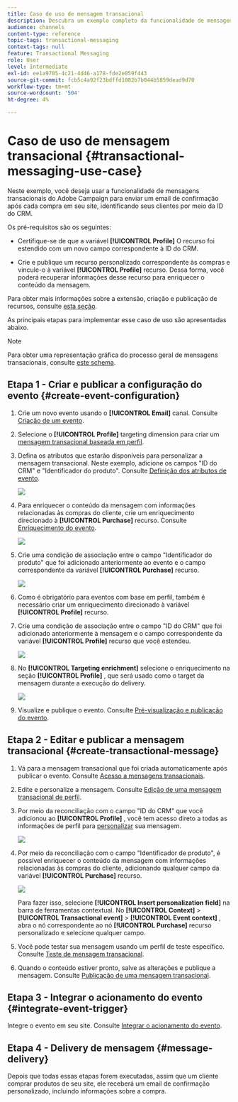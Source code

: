 ```yaml
---
title: Caso de uso de mensagem transacional
description: Descubra um exemplo completo da funcionalidade de mensagens transacionais do Adobe Campaign.
audience: channels
content-type: reference
topic-tags: transactional-messaging
context-tags: null
feature: Transactional Messaging
role: User
level: Intermediate
exl-id: ee1a9705-4c21-4d46-a178-fde2e059f443
source-git-commit: fcb5c4a92f23bdffd1082b7b044b5859dead9d70
workflow-type: tm+mt
source-wordcount: '504'
ht-degree: 4%

---
```


# Caso de uso de mensagem transacional {#transactional-messaging-use-case}

Neste exemplo, você deseja usar a funcionalidade de mensagens transacionais do Adobe Campaign para enviar um email de confirmação após cada compra em seu site, identificando seus clientes por meio da ID do CRM.

Os pré-requisitos são os seguintes:

* Certifique-se de que a variável **[!UICONTROL Profile]** O recurso foi estendido com um novo campo correspondente à ID do CRM.

* Crie e publique um recurso personalizado correspondente às compras e vincule-o à variável **[!UICONTROL Profile]** recurso. Dessa forma, você poderá recuperar informações desse recurso para enriquecer o conteúdo da mensagem.

Para obter mais informações sobre a extensão, criação e publicação de recursos, consulte [esta seção](../../developing/using/key-steps-to-add-a-resource.md).

As principais etapas para implementar esse caso de uso são apresentadas abaixo.

>[!NOTE]
>
>Para obter uma representação gráfica do processo geral de mensagens transacionais, consulte [este schema](../../channels/using/getting-started-with-transactional-msg.md#key-steps).

## Etapa 1 - Criar e publicar a configuração do evento {#create-event-configuration}

1. Crie um novo evento usando o **[!UICONTROL Email]** canal. Consulte [Criação de um evento](../../channels/using/configuring-transactional-event.md#creating-an-event).

1. Selecione o **[!UICONTROL Profile]** targeting dimension para criar um [mensagem transacional baseada em perfil](../../channels/using/configuring-transactional-event.md#profile-based-transactional-messages).

1. Defina os atributos que estarão disponíveis para personalizar a mensagem transacional. Neste exemplo, adicione os campos &quot;ID do CRM&quot; e &quot;Identificador do produto&quot;. Consulte [Definição dos atributos de evento](../../channels/using/configuring-transactional-event.md#defining-the-event-attributes).

   ![](assets/message-center_usecase1.png)

1. Para enriquecer o conteúdo da mensagem com informações relacionadas às compras do cliente, crie um enriquecimento direcionado à **[!UICONTROL Purchase]** recurso. Consulte [Enriquecimento do evento](../../channels/using/configuring-transactional-event.md#enriching-the-transactional-message-content).

   ![](assets/message-center_usecase2.png)

1. Crie uma condição de associação entre o campo &quot;Identificador do produto&quot; que foi adicionado anteriormente ao evento e o campo correspondente da variável **[!UICONTROL Purchase]** recurso.

   ![](assets/message-center_usecase3.png)

1. Como é obrigatório para eventos com base em perfil, também é necessário criar um enriquecimento direcionado à variável **[!UICONTROL Profile]** recurso.

1. Crie uma condição de associação entre o campo &quot;ID do CRM&quot; que foi adicionado anteriormente à mensagem e o campo correspondente da variável **[!UICONTROL Profile]** recurso que você estendeu. <!--What's the purpose to have created a CRM ID for this event and to have the CRM ID as a join condition? could it be any other field provided you created it in the event?-->

   ![](assets/message-center_usecase4.png)

1. No **[!UICONTROL Targeting enrichment]** selecione o enriquecimento na seção **[!UICONTROL Profile]** , que será usado como o target da mensagem durante a execução do delivery.

   ![](assets/message-center_usecase5.png)

1. Visualize e publique o evento. Consulte [Pré-visualização e publicação do evento](../../channels/using/publishing-transactional-event.md#previewing-and-publishing-the-event).

## Etapa 2 - Editar e publicar a mensagem transacional {#create-transactional-message}

1. Vá para a mensagem transacional que foi criada automaticamente após publicar o evento. Consulte [Acesso a mensagens transacionais](../../channels/using/editing-transactional-message.md#accessing-transactional-messages).

1. Edite e personalize a mensagem. Consulte [Edição de uma mensagem transacional de perfil](../../channels/using/editing-transactional-message.md#editing-profile-transactional-message).

1. Por meio da reconciliação com o campo &quot;ID do CRM&quot; que você adicionou ao **[!UICONTROL Profile]** , você tem acesso direto a todas as informações de perfil para [personalizar](../../designing/using/personalization.md#inserting-a-personalization-field) sua mensagem.

   ![](assets/message-center_usecase6.png)

1. Por meio da reconciliação com o campo &quot;Identificador de produto&quot;, é possível enriquecer o conteúdo da mensagem com informações relacionadas às compras do cliente, adicionando qualquer campo da variável **[!UICONTROL Purchase]** recurso.

   ![](assets/message-center_usecase7.png)

   Para fazer isso, selecione **[!UICONTROL Insert personalization field]** na barra de ferramentas contextual. No **[!UICONTROL Context]** > **[!UICONTROL Transactional event]** > **[!UICONTROL Event context]** , abra o nó correspondente ao nó **[!UICONTROL Purchase]** recurso personalizado e selecione qualquer campo.

1. Você pode testar sua mensagem usando um perfil de teste específico. Consulte [Teste de mensagem transacional](../../channels/using/testing-transactional-message.md#testing-a-transactional-message).

1. Quando o conteúdo estiver pronto, salve as alterações e publique a mensagem. Consulte [Publicação de uma mensagem transacional](../../channels/using/publishing-transactional-message.md#publishing-a-transactional-message).

## Etapa 3 - Integrar o acionamento do evento {#integrate-event-trigger}

Integre o evento em seu site. Consulte [Integrar o acionamento do evento](../../channels/using/getting-started-with-transactional-msg.md#integrate-event-trigger).

## Etapa 4 - Delivery de mensagem {#message-delivery}

Depois que todas essas etapas forem executadas, assim que um cliente comprar produtos de seu site, ele receberá um email de confirmação personalizado, incluindo informações sobre a compra.
